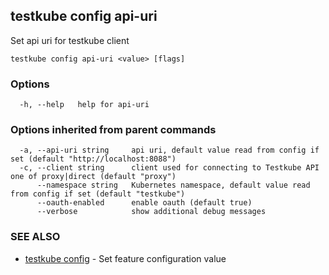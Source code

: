 ## testkube config api-uri

Set api uri for testkube client

```
testkube config api-uri <value> [flags]
```

### Options

```
  -h, --help   help for api-uri
```

### Options inherited from parent commands

```
  -a, --api-uri string     api uri, default value read from config if set (default "http://localhost:8088")
  -c, --client string      client used for connecting to Testkube API one of proxy|direct (default "proxy")
      --namespace string   Kubernetes namespace, default value read from config if set (default "testkube")
      --oauth-enabled      enable oauth (default true)
      --verbose            show additional debug messages
```

### SEE ALSO

* [testkube config](testkube_config.md)	 - Set feature configuration value

